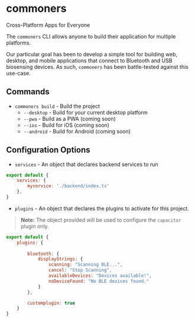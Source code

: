 # commoners
Cross-Platform Apps for Everyone

 The `commoners` CLI allows anyone to build their application for multiple platforms.

 Our particular goal has been to develop a simple tool for building web, desktop, and mobile applications that connect to Bluetooth and USB biosensing devices. 
 As such, `commoners` has been battle-tested against this use-case.

## Commands
- `commoners build` - Build the project
    - `--desktop` - Build for your current desktop platform
    - `--pwa` - Build as a PWA (coming soon)
    - `--ios` - Build for iOS (coming soon)
    - `--android` - Build for Android (coming soon)

## Configuration Options
- `services` - An object that declares backend services to run
```js
export default {
    services: {
        myservice: './backend/index.ts'
    },
}
```

- `plugins` - An object that declares the plugins to activate for this project. 
> **Note:** The object provided will be used to configure the `capacitor` plugin only.

```js
export default {
    plugins: {
        
        bluetooth: {
            displayStrings: {
                scanning: "Scanning BLE...",
                cancel: "Stop Scanning",
                availableDevices: "Devices available!",
                noDeviceFound: "No BLE devices found."
            }
        },

        customplugin: true
    }
}
```
